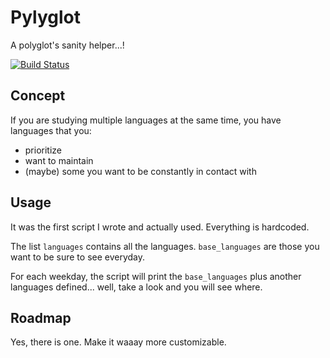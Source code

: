 # Pylyglot

A polyglot's sanity helper...!

[![Build
Status](https://travis-ci.org/lsrdg/pylyglot.svg?branch=master)](https://travis-ci.org/lsrdg/pylyglot)

## Concept

If you are studying multiple languages at the same time, you have languages that
you:

- prioritize
- want to maintain
- (maybe) some you want to be constantly in contact with

## Usage

It was the first script I wrote and actually used. Everything is hardcoded.

The list `languages` contains all the languages.
`base_languages` are those you want to be sure to see everyday.

For each weekday, the script will print the `base_languages` plus another
languages defined... well, take a look and you will see where.

## Roadmap

Yes, there is one. Make it waaay more customizable.
